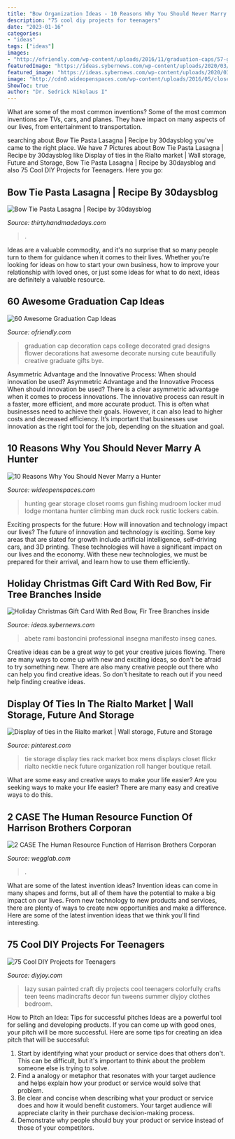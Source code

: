 ```yaml
---
title: "Bow Organization Ideas - 10 Reasons Why You Should Never Marry A Hunter"
description: "75 cool diy projects for teenagers"
date: "2023-01-16"
categories:
- "ideas"
tags: ["ideas"]
images:
- "http://ofriendly.com/wp-content/uploads/2016/11/graduation-caps/57-graduation-cap-ideas.jpg"
featuredImage: "https://ideas.sybernews.com/wp-content/uploads/2020/03/holiday-christmas-gift-card-with-red-bow-fir-tree-branches-inside-present-card-template.jpg"
featured_image: "https://ideas.sybernews.com/wp-content/uploads/2020/03/holiday-christmas-gift-card-with-red-bow-fir-tree-branches-inside-present-card-template.jpg"
image: "http://cdn0.wideopenspaces.com/wp-content/uploads/2016/05/closet-space.jpg"
ShowToc: true
author: "Dr. Sedrick Nikolaus I"
---
```



What are some of the most common inventions?
Some of the most common inventions are TVs, cars, and planes. They have impact on many aspects of our lives, from entertainment to transportation.

	

		
searching about Bow Tie Pasta Lasagna | Recipe by 30daysblog you've came to the right place. We have 7 Pictures about Bow Tie Pasta Lasagna | Recipe by 30daysblog like Display of ties in the Rialto market | Wall storage, Future and Storage, Bow Tie Pasta Lasagna | Recipe by 30daysblog and also 75 Cool DIY Projects for Teenagers. Here you go:
		
    
## Bow Tie Pasta Lasagna | Recipe By 30daysblog

<img loading=lazy src="https://www.thirtyhandmadedays.com/wp-content/uploads/2019/04/bowtiepastalasagnafb.jpg" onerror="this.onerror=null;this.src='https://tse3.mm.bing.net/th?id=OIP.Pagmu8gW5jUSLAKYzx515AHaD4&amp;pid=15.1';" alt="Bow Tie Pasta Lasagna | Recipe by 30daysblog">

_Source: thirtyhandmadedays.com_

>. 

	

Ideas are a valuable commodity, and it's no surprise that so many people turn to them for guidance when it comes to their lives. Whether you're looking for ideas on how to start your own business, how to improve your relationship with loved ones, or just some ideas for what to do next, ideas are definitely a valuable resource.

    
## 60 Awesome Graduation Cap Ideas

<img loading=lazy src="http://ofriendly.com/wp-content/uploads/2016/11/graduation-caps/57-graduation-cap-ideas.jpg" onerror="this.onerror=null;this.src='https://tse1.mm.bing.net/th?id=OIP.M0JN7gzmeKe1RqlH7JM3vgHaIq&amp;pid=15.1';" alt="60 Awesome Graduation Cap Ideas">

_Source: ofriendly.com_

>graduation cap decoration caps college decorated grad designs flower decorations hat awesome decorate nursing cute beautifully creative graduate gifts bye. 

	

Asymmetric Advantage and the Innovative Process: When should innovation be used?
Asymmetric Advantage and the Innovative Process
When should innovation be used? There is a clear asymmetric advantage when it comes to process innovations. The innovative process can result in a faster, more efficient, and more accurate product. This is often what businesses need to achieve their goals. However, it can also lead to higher costs and decreased efficiency. It’s important that businesses use innovation as the right tool for the job, depending on the situation and goal.

    
## 10 Reasons Why You Should Never Marry A Hunter

<img loading=lazy src="http://cdn0.wideopenspaces.com/wp-content/uploads/2016/05/closet-space.jpg" onerror="this.onerror=null;this.src='https://tse3.mm.bing.net/th?id=OIP.wtU8r2oY2FxAagA9oxUo5AHaE_&amp;pid=15.1';" alt="10 Reasons Why You Should Never Marry a Hunter">

_Source: wideopenspaces.com_

>hunting gear storage closet rooms gun fishing mudroom locker mud lodge montana hunter climbing man duck rock rustic lockers cabin. 

	

Exciting prospects for the future: How will innovation and technology impact our lives?
The future of innovation and technology is exciting. Some key areas that are slated for growth include artificial intelligence, self-driving cars, and 3D printing. These technologies will have a significant impact on our lives and the economy. With these new technologies, we must be prepared for their arrival, and learn how to use them efficiently.

    
## Holiday Christmas Gift Card With Red Bow, Fir Tree Branches Inside

<img loading=lazy src="https://ideas.sybernews.com/wp-content/uploads/2020/03/holiday-christmas-gift-card-with-red-bow-fir-tree-branches-inside-present-card-template.jpg" onerror="this.onerror=null;this.src='https://tse1.mm.bing.net/th?id=OIP.2nIJx508Owixl1Asg3Vk6QHaFZ&amp;pid=15.1';" alt="Holiday Christmas Gift Card With Red Bow, Fir Tree Branches inside">

_Source: ideas.sybernews.com_

>abete rami bastoncini professional insegna manifesto inseg canes. 

	

Creative ideas can be a great way to get your creative juices flowing. There are many ways to come up with new and exciting ideas, so don't be afraid to try something new. There are also many creative people out there who can help you find creative ideas. So don't hesitate to reach out if you need help finding creative ideas.

    
## Display Of Ties In The Rialto Market | Wall Storage, Future And Storage

<img loading=lazy src="https://s-media-cache-ak0.pinimg.com/originals/0d/b2/0d/0db20d9c34e9a556e564b761b819e167.jpg" onerror="this.onerror=null;this.src='https://tse4.mm.bing.net/th?id=OIP.cabe6c0W19aP83OJcE86uAAAAA&amp;pid=15.1';" alt="Display of ties in the Rialto market | Wall storage, Future and Storage">

_Source: pinterest.com_

>tie storage display ties rack market box mens displays closet flickr rialto necktie neck future organization roll hanger boutique retail. 

	

What are some easy and creative ways to make your life easier?
Are you seeking ways to make your life easier? There are many easy and creative ways to do this.

    
## 2 CASE The Human Resource Function Of Harrison Brothers Corporan

<img loading=lazy src="https://wegglab.com/wp-content/uploads/2021/01/image-2391-222x300.png" onerror="this.onerror=null;this.src='https://tse2.mm.bing.net/th?id=OIP.MzDunHrzKzrIhiDY1ro7UAAAAA&amp;pid=15.1';" alt="2 CASE The Human Resource Function of Harrison Brothers Corporan">

_Source: wegglab.com_

>. 

	

What are some of the latest invention ideas?
Invention ideas can come in many shapes and forms, but all of them have the potential to make a big impact on our lives. From new technology to new products and services, there are plenty of ways to create new opportunities and make a difference. Here are some of the latest invention ideas that we think you'll find interesting.

    
## 75 Cool DIY Projects For Teenagers

<img loading=lazy src="http://diyjoy.com/wp-content/uploads/2016/06/Colorfully-Painted-Lazy-Susan.jpg" onerror="this.onerror=null;this.src='https://tse1.mm.bing.net/th?id=OIP.5n8Bl-kiCSOJ3aDakVDYjAHaLN&amp;pid=15.1';" alt="75 Cool DIY Projects for Teenagers">

_Source: diyjoy.com_

>lazy susan painted craft diy projects cool teenagers colorfully crafts teen teens madincrafts decor fun tweens summer diyjoy clothes bedroom. 

	

How to Pitch an Idea: Tips for successful pitches
Ideas are a powerful tool for selling and developing products. If you can come up with good ones, your pitch will be more successful. Here are some tips for creating an idea pitch that will be successful:
1. Start by identifying what your product or service does that others don't. This can be difficult, but it's important to think about the problem someone else is trying to solve.
2. Find a analogy or metaphor that resonates with your target audience and helps explain how your product or service would solve that problem.
3. Be clear and concise when describing what your product or service does and how it would benefit customers. Your target audience will appreciate clarity in their purchase decision-making process.
4. Demonstrate why people should buy your product or service instead of those of your competitors.

